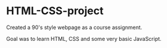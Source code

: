 # HTML-CSS-project
Created a 90's style webpage as a course assignment. 

Goal was to learn HTML, CSS and some very basic JavaScript.
